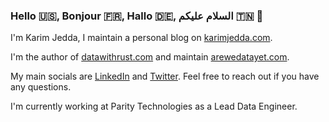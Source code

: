 ### Hello 🇺🇸, Bonjour 🇫🇷, Hallo 🇩🇪, السلام عليكم 🇹🇳 👋

I'm Karim Jedda, I maintain a personal blog on [karimjedda.com](https://karimjedda.com). 

I'm the author of [datawithrust.com](https://datawithrust.com) and maintain [arewedatayet.com](https://arewedatayet.com). 

My main socials are [LinkedIn](https://www.linkedin.com/in/karim-jedda/) and [Twitter](https://twitter.com/KarimJDDA). Feel free to reach out if you have any questions. 

I'm currently working at Parity Technologies as a Lead Data Engineer. 

<!--
**KarimJedda/KarimJedda** is a ✨ _special_ ✨ repository because its `README.md` (this file) appears on your GitHub profile.

Here are some ideas to get you started:

- 🔭 I’m currently working on ...
- 🌱 I’m currently learning ...
- 👯 I’m looking to collaborate on ...
- 🤔 I’m looking for help with ...
- 💬 Ask me about ...
- 📫 How to reach me: ...
- 😄 Pronouns: ...
- ⚡ Fun fact: ...
-->
